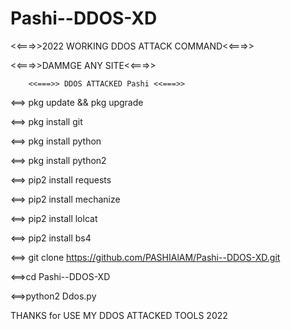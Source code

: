 # Pashi--DDOS-XD


<<===>>2022 WORKING DDOS ATTACK COMMAND<<===>>

<<===>>DAMMGE ANY SITE<<===>>

        <<===>> DDOS ATTACKED Pashi <<===>>

<==> pkg update && pkg upgrade 

<==> pkg install git 

<==> pkg install python

<==> pkg install python2 

<==> pip2 install requests

<==> pip2 install mechanize 

<==> pip2 install lolcat

<==> pip2 install bs4

<==> git clone https://github.com/PASHIAlAM/Pashi--DDOS-XD.git

<==>cd Pashi--DDOS-XD

<==>python2 Ddos.py

THANKS for USE MY DDOS ATTACKED TOOLS 2022


